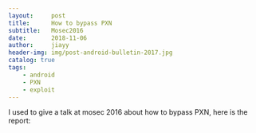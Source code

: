 ```yaml
---
layout:     post
title:      How to bypass PXN
subtitle:   Mosec2016
date:       2018-11-06
author:     jiayy
header-img: img/post-android-bulletin-2017.jpg
catalog: true
tags:
    - android
    - PXN 
    - exploit
---
```


I used to give a talk at mosec 2016 about how to bypass PXN, here is the report:

<object data="bypass-pxn.pdf" type="application/pdf" width="700px" height="700px">
    <embed src="bypass-pxn.pdf" type="application/pdf" />
</object>


